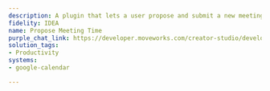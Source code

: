 ```yaml
---
description: A plugin that lets a user propose and submit a new meeting time.
fidelity: IDEA
name: Propose Meeting Time
purple_chat_link: https://developer.moveworks.com/creator-studio/developer-tools/purple-chat/?conversation=%7B%22startTimestamp%22%3A%2211%3A43+AM%22%2C%22messages%22%3A%5B%7B%22role%22%3A%22user%22%2C%22parts%22%3A%5B%7B%22richText%22%3A%22Can+you+remind+me+what+time+the+Project+Kickoff+Meeting+is%3F%22%7D%5D%7D%2C%7B%22role%22%3A%22assistant%22%2C%22parts%22%3A%5B%7B%22richText%22%3A%22%3Cp%3EThe+Project+Kickoff+Meeting+is+scheduled+for+%3Cb%3EOctober+25%2C+2023%2C+at+2%3A00+PM%3C%2Fb%3E.%3Cbr%3EWould+you+like+to+propose+a+new+time%3F%3C%2Fp%3E%22%7D%2C%7B%22buttons%22%3A%5B%7B%22style%22%3A%22filled%22%2C%22buttonText%22%3A%22Yes%22%7D%2C%7B%22style%22%3A%22outlined%22%2C%22buttonText%22%3A%22No%22%7D%5D%7D%5D%7D%2C%7B%22role%22%3A%22user%22%2C%22parts%22%3A%5B%7B%22richText%22%3A%22Yes%22%7D%5D%7D%2C%7B%22role%22%3A%22assistant%22%2C%22parts%22%3A%5B%7B%22richText%22%3A%22%3Cp%3EBased+on+shared+availability%2C+these+are+the+options%3A%3Cbr%3E%3C%2Fp%3E%22%7D%2C%7B%22richText%22%3A%22%3Cb%3E%3Cp%3EOption+1%3Cbr%3E%3C%2Fp%3E%3C%2Fb%3E%3Cbr%3E%3Cp%3EOctober+26%2C+2023%2C+at+10%3A00+AM%3Cbr%3E%3C%2Fp%3E%22%7D%2C%7B%22buttons%22%3A%5B%7B%22style%22%3A%22filled%22%2C%22buttonText%22%3A%22Select%22%7D%5D%7D%2C%7B%22richText%22%3A%22%3Cb%3E%3Cp%3EOption+2%3Cbr%3E%3C%2Fp%3E%3C%2Fb%3E%3Cbr%3E%3Cp%3EOctober+26%2C+2023%2C+at+3%3A00+PM%3Cbr%3E%3C%2Fp%3E%22%7D%2C%7B%22buttons%22%3A%5B%7B%22style%22%3A%22outlined%22%2C%22buttonText%22%3A%22Select%22%7D%5D%7D%2C%7B%22richText%22%3A%22%3Cb%3E%3Cp%3EOption+3%3Cbr%3E%3C%2Fp%3E%3C%2Fb%3E%3Cbr%3E%3Cp%3EOctober+27%2C+2023%2C+at+11%3A00+AM%3Cbr%3E%3C%2Fp%3E%22%7D%2C%7B%22buttons%22%3A%5B%7B%22style%22%3A%22outlined%22%2C%22buttonText%22%3A%22Select%22%7D%5D%7D%2C%7B%22richText%22%3A%22%3Cb%3E%3Cp%3EOther%3Cbr%3E%3C%2Fp%3E%3C%2Fb%3E%3Cbr%3E%3Cp%3EWould+you+prefer+another+time%3F%3Cbr%3E%3C%2Fp%3E%22%7D%2C%7B%22buttons%22%3A%5B%7B%22style%22%3A%22outlined%22%2C%22buttonText%22%3A%22Propose+Other+Time%22%7D%5D%7D%5D%7D%5D%7D
solution_tags:
- Productivity
systems:
- google-calendar

---
```

